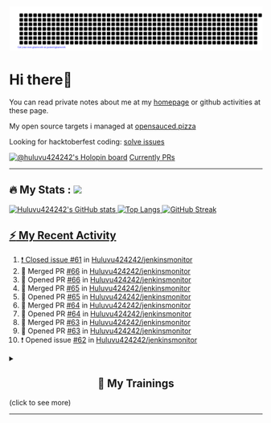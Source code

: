 ![gitartwork](gitartwork.svg)
# Hi there👋

You can read private notes about me at my [homepage](https://huluvu424242.github.io/home/) or github activities at these page.

My open source targets i managed at <a target="_blank" href="https://opensauced.pizza/">opensauced.pizza</a>

Looking for hacktoberfest coding: <a target="_blank" href="https://github.com/search?q=label:hacktoberfest+state:open+type:issue">solve issues</a>

[![@huluvu424242's Holopin board](https://holopin.io/api/user/board?user=huluvu424242)](https://holopin.io/@huluvu424242)
<a target="_blank" href="https://hacktoberfestchecker.jenko.me/user/Huluvu424242">Currently PRs</a>

---

## :fire: My Stats : <a href="https://github.com/Huluvu424242"><img src="https://img.shields.io/github/followers/Huluvu424242?label=follow&style=social" />
  
<!--p align="center"-->
<img alt="Huluvu424242's GitHub stats" src="https://github-readme-stats.vercel.app/api?username=Huluvu424242&show_icons=true&theme=vision-friendly-dark" width="33%" />
<img alt="Top Langs" src="https://github-readme-stats.vercel.app/api/top-langs/?username=Huluvu424242&layout=compact&theme=vision-friendly-dark" width="30%" />
<img alt="GitHub Streak" src="http://github-readme-streak-stats.herokuapp.com?user=Huluvu424242&theme=vision-friendly-dark&date_format=j%20M%5B%20Y%5D" width="33%" />
<!--/p-->
  
<!--script 
    type="module" 
    src='https://unpkg.com/@huluvu424242/honey-chucknorris-jokes@0.0.1/dist/honey-chucknorris-jokes/honey-chucknorris-jokes.js'>
</script>
<honey-chucknorris-jokes /-->

## :zap: My Recent Activity

<!--START_SECTION:activity-->
1. ❗️ Closed issue [#61](https://github.com/Huluvu424242/jenkinsmonitor/issues/61) in [Huluvu424242/jenkinsmonitor](https://github.com/Huluvu424242/jenkinsmonitor)
2. 🎉 Merged PR [#66](https://github.com/Huluvu424242/jenkinsmonitor/pull/66) in [Huluvu424242/jenkinsmonitor](https://github.com/Huluvu424242/jenkinsmonitor)
3. 💪 Opened PR [#66](https://github.com/Huluvu424242/jenkinsmonitor/pull/66) in [Huluvu424242/jenkinsmonitor](https://github.com/Huluvu424242/jenkinsmonitor)
4. 🎉 Merged PR [#65](https://github.com/Huluvu424242/jenkinsmonitor/pull/65) in [Huluvu424242/jenkinsmonitor](https://github.com/Huluvu424242/jenkinsmonitor)
5. 💪 Opened PR [#65](https://github.com/Huluvu424242/jenkinsmonitor/pull/65) in [Huluvu424242/jenkinsmonitor](https://github.com/Huluvu424242/jenkinsmonitor)
6. 🎉 Merged PR [#64](https://github.com/Huluvu424242/jenkinsmonitor/pull/64) in [Huluvu424242/jenkinsmonitor](https://github.com/Huluvu424242/jenkinsmonitor)
7. 💪 Opened PR [#64](https://github.com/Huluvu424242/jenkinsmonitor/pull/64) in [Huluvu424242/jenkinsmonitor](https://github.com/Huluvu424242/jenkinsmonitor)
8. 🎉 Merged PR [#63](https://github.com/Huluvu424242/jenkinsmonitor/pull/63) in [Huluvu424242/jenkinsmonitor](https://github.com/Huluvu424242/jenkinsmonitor)
9. 💪 Opened PR [#63](https://github.com/Huluvu424242/jenkinsmonitor/pull/63) in [Huluvu424242/jenkinsmonitor](https://github.com/Huluvu424242/jenkinsmonitor)
10. ❗️ Opened issue [#62](https://github.com/Huluvu424242/jenkinsmonitor/issues/62) in [Huluvu424242/jenkinsmonitor](https://github.com/Huluvu424242/jenkinsmonitor)
<!--END_SECTION:activity-->
  
  
<details>   
  <summary> <h2 align="center">🌱 My Trainings</h2> (click to see more)</summary>
  
  <a  target="_blank" href="https://www.flickr.com/photos/huluvu424242/albums/72157628149627159" title="Zertifikate"><img src="https://live.staticflickr.com/7007/6401185011_d67d8dd4e4_c.jpg" width="100%" height="10%" alt="Zertifikate"></a>
  
</details>


--- 



<!--
**Huluvu424242/huluvu424242** is a ✨ _special_ ✨ repository because its `README.md` (this file) appears on your GitHub profile.

Here are some ideas to get you started:

- 🔭 I’m currently working on ...
- 🌱 I’m currently learning ...
- 👯 I’m looking to collaborate on ...
- 🤔 I’m looking for help with ...
- 💬 Ask me about ...
- 📫 How to reach me: ...
- 😄 Pronouns: ...
- ⚡ Fun fact: ...
-->
